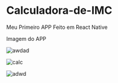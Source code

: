 # Calculadora-de-IMC
Meu Primeiro APP Feito em React Native

Imagem do APP

![awdad](https://user-images.githubusercontent.com/65038429/111919509-1e54b880-8a69-11eb-91ec-8d6912a6a13c.jpeg)

![calc ](https://user-images.githubusercontent.com/65038429/111919510-1eed4f00-8a69-11eb-8e7f-19be12278916.jpeg)

![adwd](https://user-images.githubusercontent.com/65038429/111919511-1f85e580-8a69-11eb-9c7a-f9d81bce8ccb.jpeg)
